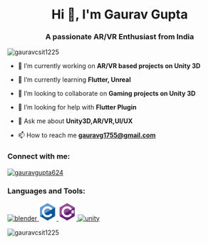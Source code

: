 <h1 align="center">Hi 👋, I'm Gaurav Gupta</h1>
<h3 align="center">A passionate AR/VR Enthusiast from India</h3>

<p align="left"> <img src="https://komarev.com/ghpvc/?username=gauravcsit1225&label=Profile%20views&color=0e75b6&style=flat" alt="gauravcsit1225" /> </p>

- 🔭 I’m currently working on **AR/VR based projects on Unity 3D**

- 🌱 I’m currently learning **Flutter, Unreal**

- 👯 I’m looking to collaborate on **Gaming projects on Unity 3D**

- 🤝 I’m looking for help with **Flutter Plugin**

- 💬 Ask me about **Unity3D,AR/VR,UI/UX**

- 📫 How to reach me **gauravg1755@gmail.com**

<h3 align="left">Connect with me:</h3>
<p align="left">
<a href="https://instagram.com/gauravgupta624" target="blank"><img align="center" src="https://raw.githubusercontent.com/rahuldkjain/github-profile-readme-generator/master/src/images/icons/Social/instagram.svg" alt="gauravgupta624" height="30" width="40" /></a>
</p>

<h3 align="left">Languages and Tools:</h3>
<p align="left"> <a href="https://www.blender.org/" target="_blank" rel="noreferrer"> <img src="https://download.blender.org/branding/community/blender_community_badge_white.svg" alt="blender" width="40" height="40"/> </a> <a href="https://www.cprogramming.com/" target="_blank" rel="noreferrer"> <img src="https://raw.githubusercontent.com/devicons/devicon/master/icons/c/c-original.svg" alt="c" width="40" height="40"/> </a> <a href="https://www.w3schools.com/cs/" target="_blank" rel="noreferrer"> <img src="https://raw.githubusercontent.com/devicons/devicon/master/icons/csharp/csharp-original.svg" alt="csharp" width="40" height="40"/> </a> <a href="https://unity.com/" target="_blank" rel="noreferrer"> <img src="https://www.vectorlogo.zone/logos/unity3d/unity3d-icon.svg" alt="unity" width="40" height="40"/> </a> </p>

<p><img align="center" src="https://github-readme-stats.vercel.app/api/top-langs?username=gauravcsit1225&show_icons=true&locale=en&layout=compact" alt="gauravcsit1225" /></p>

